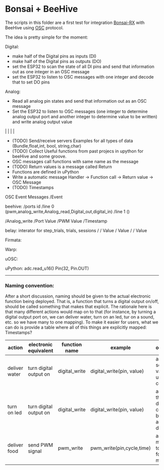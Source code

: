 # Bonsai + BeeHive

The scripts in this folder are a first test for integration [Bonsai-RX](bonsai-rx.org) with BeeHive using [OSC](http://opensoundcontrol.org) protocol.



The idea is pretty simple for the moment:

Digital:
- make half of the Digital pins as inputs (DI)
- make half of the Digital pins as outputs (DO)
- set the ESP32 to scan the state of all DI pins and send that information out as one integer in an OSC message
- set the ESP32 to listen to OSC messages with one integer and decode that to set DO pins

Analog:
- Read all analog pin states and send that information out as an OSC message
- Set the ESP32 to listen to OSC messages (one integer to determine analog output port and another integer to determine value to be written) and write analog output value

  
| <Function Call> | <Return Function> | <Event> |
  
- (TODO) Send/receive servers Examples for all types of data (Bundle,float,int, bool, string,char)
- (TODO) Collect Useful functions from past projecs in upython for beeHive and some groove.
- OSC messages call functions with same name as the message
- (TODO) Return values is a message called Return
- Functions are defined in uPython
- Write a automatic message Handler -> Function call -> Return value -> OSC Message
- (TODO) Timestamps
  
OSC Event Messages
    /Event


beehive: 
    /ports id
        /line 0 (pwm,analog_write,Analog_read,Digital_out,digital_in)
        /line 1 ()

/Analog_write
    /Port Value
    /PWM Value
    /Timestamp

belay: interator for step_trials, trials, sessions
    /<function name>
        /<argument Name> Value
        /<Argument Name2> Value
    /<Return>
        /<Function name> Value



Firmata:

Warp:

uOSC:

uPython:
adc.read_u16()
Pin(32, Pin.OUT)

   
---   
    
       
### Naming convention:
After a short discussion, naming should be given to the actual electronic function being deployed. That is, a function that turns a digital output on/off, should be called something that makes that explicit. The rationale here is that many different actions would map on to that (for instance, by turning a digital output port on, we can deliver water, turn on an led, tur on a sound, etc. so we have many to one mapping). To make it easier for users, what we can do is provide a table where all of this things are explicitly mapped:  
Timestamps?

|action|electronic equivalent|function name|example|observation|
|--|--|--|--|--|
|deliver water|turn digital output on|digital_write|digital_write(pin, value)|assuming a solenoid valve is used as control|
|turn on led|turn digital output on|digital_write|digital_write(pin, value)|assuming the LED is directly controlled by one port and not a driver|
|deliver food|send PWM signal|pwm_write|pwm_write(pin,cycle,time)|assuming mechanism to deliver food uses a motor|
